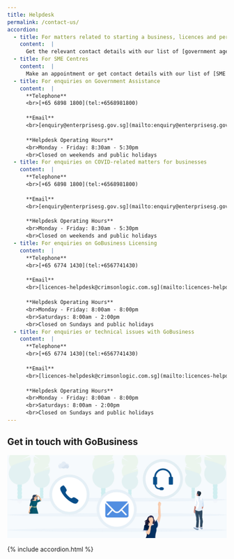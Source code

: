 ```yaml
---
title: Helpdesk
permalink: /contact-us/
accordion:
  - title: For matters related to starting a business, licences and permits
    content:  |
      Get the relevant contact details with our list of [government agencies](/contact-us/agencies/).
  - title: For SME Centres
    content:  |
      Make an appointment or get contact details with our list of [SME Centres](/contact-us/sme-centres/).
  - title: For enquiries on Government Assistance
    content:  |
      **Telephone**
      <br>[+65 6898 1800](tel:+6568981800)

      **Email**
      <br>[enquiry@enterprisesg.gov.sg](mailto:enquiry@enterprisesg.gov.sg)

      **Helpdesk Operating Hours**
      <br>Monday - Friday: 8:30am - 5:30pm
      <br>Closed on weekends and public holidays
  - title: For enquiries on COVID-related matters for businesses
    content:  |
      **Telephone**
      <br>[+65 6898 1800](tel:+6568981800)

      **Email**
      <br>[enquiry@enterprisesg.gov.sg](mailto:enquiry@enterprisesg.gov.sg)

      **Helpdesk Operating Hours**
      <br>Monday - Friday: 8:30am - 5:30pm
      <br>Closed on weekends and public holidays  
  - title: For enquiries on GoBusiness Licensing
    content:  |
      **Telephone**
      <br>[+65 6774 1430](tel:+6567741430)

      **Email**
      <br>[licences-helpdesk@crimsonlogic.com.sg](mailto:licences-helpdesk@crimsonlogic.com.sg)    

      **Helpdesk Operating Hours**
      <br>Monday - Friday: 8:00am - 8:00pm
      <br>Saturdays: 8:00am - 2:00pm
      <br>Closed on Sundays and public holidays
  - title: For enquiries or technical issues with GoBusiness
    content:  |
      **Telephone**
      <br>[+65 6774 1430](tel:+6567741430)

      **Email**
      <br>[licences-helpdesk@crimsonlogic.com.sg](mailto:licences-helpdesk@crimsonlogic.com.sg)    

      **Helpdesk Operating Hours**
      <br>Monday - Friday: 8:00am - 8:00pm
      <br>Saturdays: 8:00am - 2:00pm
      <br>Closed on Sundays and public holidays
---
```


## Get in touch with GoBusiness

![Helpdesk](/images/Helpdesk.jpg)

{% include accordion.html %}